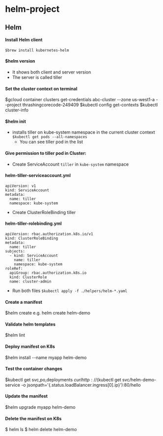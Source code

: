 # helm-project

## Helm

#### Install Helm client
```
$brew install kubernetes-helm
```

#### $helm version
- It shows both client and server version
- The server is called tiller

#### Set the cluster context on terminal
$gcloud container clusters get-credentials abc-cluster --zone us-west1-a --project thrashingcorecode-249409
$kubectl config get-contexts
$kubectl cluster-info

#### $helm init
- installs tiller on kube-system namespace in the current cluster context
	`$kubectl get pods --all-namespaces`
    - You can see tiller pod in the list

#### Give permission to tiller pod in Cluster:

- Create ServiceAccount `tiller` in `kube-system` namespace
#### helm-tiller-serviceaccount.yml
```
apiVersion: v1
kind: ServiceAccount
metadata:
  name: tiller
  namespace: kube-system
```

- Create ClusterRoleBinding tiller
#### helm-tiller-rolebinding.yml
```
apiVersion: rbac.authorization.k8s.io/v1
kind: ClusterRoleBinding
metadata:
  name: tiller
subjects:
  - kind: ServiceAccount
    name: tiller
    namespace: kube-system
roleRef:
  apiGroup: rbac.authorization.k8s.io
  kind: ClusterRole
  name: cluster-admin
```

- Run both files
	`$kubectl apply -f ./helpers/helm-*.yaml`

#### Create a manifest
$helm create <app-name>
	e.g. helm create helm-demo

<update the templates as you wish>

#### Validate helm templates
$helm lint

#### Deploy manifest on K8s
$helm install --name myapp helm-demo

#### Test the container changes
$kubectl get svc,po,deployments
$curl http://$(kubectl get svc/helm-demo-service -o jsonpath='{.status.loadBalancer.ingress[0].ip}'):80/hello

#### Update the manifest
$helm upgrade myapp helm-demo

#### Delete the manifest on K8s
$ helm ls
$ helm delete helm-demo
